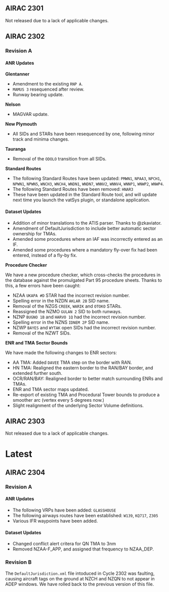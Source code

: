 ## AIRAC 2301

Not released due to a lack of applicable changes.


## AIRAC 2302

### Revision A

#### ANR Updates

**Glentanner**

  -  Amendment to the existing `RNP A`.
  -  `MAMUS 3` resequenced after review.
  -  Runway bearing update.

**Nelson**

  -  MAGVAR update.

**New Plymouth**

  -  All SIDs and STARs have been resequenced by one, following minor track and minima changes.

**Tauranga**

  -  Removal of the `ODOLO` transition from all SIDs.

**Standard Routes**

  - The following Standard Routes have been updated: `PMWN1`, `NPAA3`, `NPCH1`, `NPWN1`, `NPWN5`, `WNCH3`, `WNCH4`, `WNDN1`, `WNDN7`, `WNNV2`, `WNNV4`, `WNNP1`, `WNWP2`, `WNWP4`.
  - The following Standard Routes have been removed: `HNAR3`
  - These have been updated in the Standard Route tool, and will update next time you launch the vatSys plugin, or standalone application.


#### Dataset Updates

  - Addition of minor translations to the ATIS parser. Thanks to @zkaviator.
  - Amendment of DefaultJurisdiction to include better automatic sector ownership for TMAs.
  - Amended some procedures where an IAF was incorrectly entered as an IF. 
  - Amended some procedures where a mandatory fly-over fix had been entered, instead of a fly-by fix.

**Procedure Checker**

We have a new procedure checker, which cross-checks the procedures in the database against the promulgated Part 95 procedure sheets. Thanks to this, a few errors have been caught:

  - NZAA `UKAPA #D` STAR had the incorrect revision number.
  - Spelling error in the NZDN `AKLAR 2B` SID name.
  - Removal of the NZGS `CREEK`, `WARIK` and `OTOKO` STARs.
  - Reassigned the NZMO `GULAN 2` SID to both runways.
  - NZNP `BUGNO 1B` and `HARVO 1Q` had the incorrect revision number.
  - Spelling error in the NZNS `IDNEM 2P` SID name.
  - NZWP `BAYES` and `WYTAK` open SIDs had the incorrect revision number.
  - Removal of the NZWT SIDs.

**ENR and TMA Sector Bounds**

We have made the following changes to ENR sectors:

  - AA TMA: Added `DAVEE` TMA step on the border with RAN.
  - HN TMA: Realigned the eastern border to the RAN/BAY border, and extended further south.
  - OCR/RAN/BAY: Realigned border to better match surrounding ENRs and TMAs.
  - ENR and TMA sector maps updated.
  - Re-export of existing TMA and Procedural Tower bounds to produce a smoother arc (vertex every 5 degrees now.)
  - Slight realignment of the underlying Sector Volume definitions.



## AIRAC 2303

Not released due to a lack of applicable changes.


# Latest

## AIRAC 2304

### Revision A

#### ANR Updates

  - The following VRPs have been added: `GLASSHOUSE`
  - The following airways routes have been established: `W139`, `KQ717`, `Z305`
  - Various IFR waypoints have been added.

#### Dataset Updates

  - Changed conflict alert critera for QN TMA to 3nm
  - Removed NZAA-F_APP, and assigned that frequency to NZAA_DEP.

### Revision B

The `DefaultJurisdiction.xml` file intoduced in Cycle 2302 was faulting, causing aircraft tags on the ground at NZCH and NZQN to not appear in ADEP windows. We have rolled back to the previous version of this file.

